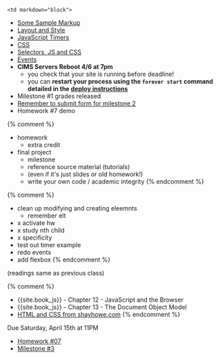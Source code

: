 	<td markdown="block">

* [Some Sample Markup](code/class18.html)
* [Layout and Style](slides/19/layout-style.html)
* [JavaScript Timers](slides/19/timers.html)
* [CSS](slides/19/css.html)
* [Selectors, JS and CSS](slides/19/js-css.html)
* [Events](slides/19/events.html)
* __CIMS Servers Reboot 4/6 at 7pm__
    * you check that your site is running before deadline!
    * you can __restart your process using the `forever start` command detailed in the [deploy instructions](homework/deploy.html)__
* Milestone #1 grades released
* [Remember to submit form for milestone 2](http://localhost:4000/final-project.html#milestone2)
* Homework #7 demo 

{% comment %}
* homework
    * extra credit
* final project
    * milestone
    * reference source material (tutorials)
    * (even if it's just slides or old homework!)
    * write your own code / academic integrity
{% endcomment %}

{% comment %}
* clean up modifying and creating eleemnts
	* remember elt
* x activate hw
* x study nth child
* x specificity
* test out timer example
* redo events
* add flexbox
{% endcomment %}
</td>
	<td markdown="block">
(readings same as previous class)

{% comment %}
* {{site.book_js}} - Chapter 12 - JavaScript and the Browser
* {{site.book_js}} - Chapter 13 - The Document Object Model
* [HTML and CSS from shayhowe.com](http://learn.shayhowe.com/html-css/getting-to-know-html/)
{% endcomment %}
</td>
	<td markdown="block">

Due Saturday, April 15th at 11PM

* [Homework #07](homework/07.html)
* [Milestone #3](final-project.html#milestone3)



</td>

